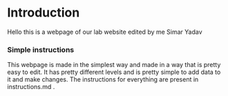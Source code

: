 # Introduction
Hello this is a webpage of our lab website edited by me Simar Yadav

### Simple instructions 

This webpage is made in the simplest way and made in a way that is pretty easy to edit. It has pretty different levels and is pretty simple to add data to it and make changes. The instructions for everything are present in instructions.md .

